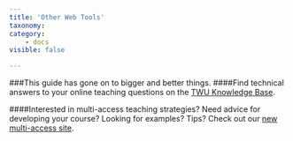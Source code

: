 ```yaml
---
title: 'Other Web Tools'
taxonomy:
category:
    - docs
visible: false

---
```

###This guide has gone on to bigger and better things.
####Find technical answers to your online teaching questions on the [TWU Knowledge Base](https://trinitywestern.teamdynamix.com/TDClient/1904/Portal/KB/?CategoryID=4747).

####Interested in multi-access teaching strategies? Need advice for developing your course? Looking for examples? Tips? Check out our [new multi-access site](https://multi-access.twu.ca).
<!--
This section is a collection of web tools that you may want to use to enhance your classes.

- Audacity
- Hypothes.is

Feel free to send an email to elearning@twu.ca to request a tutorial for one of your favourite tools.
-->
